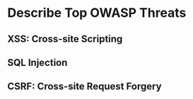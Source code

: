 # Describe Top OWASP Threats

## XSS: Cross-site Scripting

## SQL Injection

## CSRF: Cross-site Request Forgery
